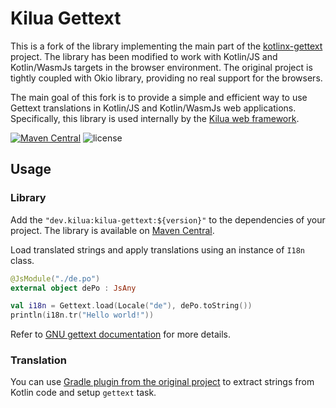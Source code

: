 # Kilua Gettext

This is a fork of the library implementing the main part of the [kotlinx-gettext](https://github.com/kropp/kotlinx-gettext) project. 
The library has been modified to work with Kotlin/JS and Kotlin/WasmJs targets in the browser environment. The original project 
is tightly coupled with Okio library, providing no real support for the browsers.

The main goal of this fork is to provide a simple and efficient way to use Gettext translations in Kotlin/JS and Kotlin/WasmJs web applications.
Specifically, this library is used internally by the [Kilua web framework](https://github.com/rjaros/kilua).

[![Maven Central](https://img.shields.io/maven-central/v/dev.kilua/kilua-gettext.svg?label=Maven%20Central)](https://central.sonatype.com/search?namespace=dev.kilua&name=kilua-gettext)
![license](https://img.shields.io/github/license/kropp/kotlinx-gettext)

## Usage

### Library

Add the `"dev.kilua:kilua-gettext:${version}"` to the dependencies of your project.
The library is available on [Maven Central](https://search.maven.org/artifact/dev.kilua/kilua-gettext).

Load translated strings and apply translations using an instance of `I18n` class.

```kotlin
@JsModule("./de.po")
external object dePo : JsAny

val i18n = Gettext.load(Locale("de"), dePo.toString())
println(i18n.tr("Hello world!"))
```

Refer to [GNU gettext documentation](https://www.gnu.org/software/gettext/) for more details.

### Translation

You can use [Gradle plugin from the original project](https://github.com/kropp/kotlinx-gettext#translation) to extract strings from Kotlin code and setup `gettext` task.
